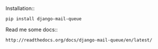 Installation::

    pip install django-mail-queue
    
Read me some docs::

    http://readthedocs.org/docs/django-mail-queue/en/latest/

